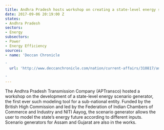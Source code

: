 ```yaml
---
title: Andhra Pradesh hosts workshop on creating a state-level energy scenario
date: 2017-09-06 20:19:00 Z
states:
- Andhra Pradesh
sectors:
- Energy
subsectors:
- Power
- Energy Efficiency
sources:
- name: 'Deccan Chronicle

'
  url: 'http://www.deccanchronicle.com/nation/current-affairs/310817/andhra-pradesh-workshop-on-energy-calculator.html

'
---
```


The Andhra Pradesh Transmission Company (APTransco) hosted a workshop on the development of a state-level energy scenario generator, the first ever such modeling tool for a sub-national entity. Funded by the British High Commission and led by the Federation of Indian Chambers of Commerce and Industry and NITI Aayog, the scenario generator allows the user to model the state’s energy future according to different inputs. Scenario generators for Assam and Gujarat are also in the works.
